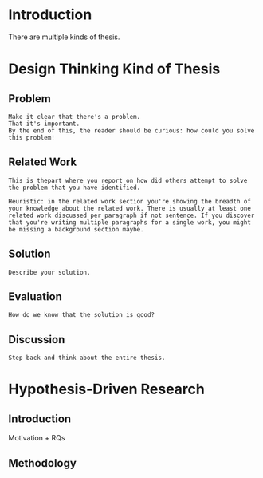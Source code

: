 

# Introduction

There are multiple kinds of thesis.



# Design Thinking Kind of Thesis

## Problem

	Make it clear that there's a problem.
	That it's important.
	By the end of this, the reader should be curious: how could you solve this problem!


## Related Work

	This is thepart where you report on how did others attempt to solve the problem that you have identified. 

	Heuristic: in the related work section you're showing the breadth of your knowledge about the related work. There is usually at least one related work discussed per paragraph if not sentence. If you discover that you're writing multiple paragraphs for a single work, you might be missing a background section maybe.


## Solution

	Describe your solution.


## Evaluation

	How do we know that the solution is good?


## Discussion

	Step back and think about the entire thesis.




# Hypothesis-Driven Research


## Introduction

   Motivation + RQs

## Methodology 



